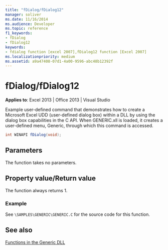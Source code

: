 ```yaml
---
title: "fDialog/fDialog12" 
manager: soliver
ms.date: 11/16/2014
ms.audience: Developer
ms.topic: reference
f1_keywords:
- fDialog
- fDialog12
keywords:
- fdialog function [excel 2007],fDialog12 function [Excel 2007] 
ms.localizationpriority: medium
ms.assetid: a9a47408-07d1-4a00-9596-abc48b12392f
---
```


# fDialog/fDialog12

 **Applies to**: Excel 2013 | Office 2013 | Visual Studio 
  
Example user-defined command that demonstrates how to create a Microsoft Excel UDD (user-defined dialog box) within a DLL by using the dialog box capabilities in the C API. When GENERIC.xll is loaded, it creates a user-defined menu, Generic, through which this command is accessed.
  
```cs
int WINAPI fDialog(void);
```

## Parameters

The function takes no parameters.
  
## Property value/Return value

The function always returns 1.
  
### Example

See `\SAMPLES\GENERIC\GENERIC.C` for the source code for this function. 
  
## See also

[Functions in the Generic DLL](functions-in-the-generic-dll.md)
